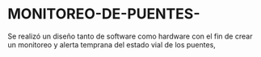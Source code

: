 # MONITOREO-DE-PUENTES-
Se realizó un diseño tanto de software como hardware con el fin de crear un monitoreo y alerta temprana del estado vial de los puentes,
